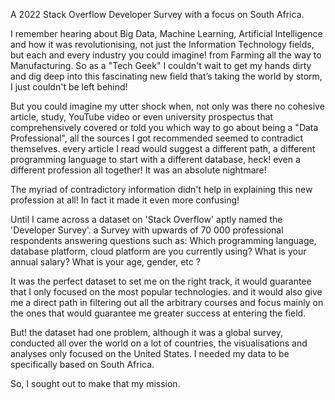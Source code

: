 A 2022 Stack Overflow Developer Survey with a focus on South Africa.

I remember hearing about Big Data, Machine Learning, Artificial Intelligence and how it was revolutionising, not just the Information Technology fields, but each and every industry you could imagine! from Farming all the way to Manufacturing. So as a "Tech Geek" I couldn't wait to get my hands dirty and dig deep into this fascinating new field that’s taking the world by storm, I just couldn't be left behind!

But you could imagine my utter shock when, not only was there no cohesive article, study, YouTube video or even university prospectus that comprehensively covered or told you which way to go about being a "Data Professional", all the sources I got recommended seemed to contradict themselves. every article I read would suggest a different path, a different programming language to start with a different database, heck! even a different profession all together! It was an absolute nightmare!

The myriad of contradictory information didn't help in explaining this new profession at all! In fact it made it even more confusing!

Until I came across a dataset on 'Stack Overflow' aptly named the 'Developer Survey'. a Survey with upwards of 70 000 professional respondents answering questions such as: Which programming language, database platform, cloud platform are you currently using? What is your annual salary? What is your age, gender, etc ?

It was the perfect dataset to set me on the right track, it would guarantee that I only focused on the most popular technologies. and it would also give me a direct path in filtering out all the arbitrary courses and focus mainly on the ones that would guarantee me greater success at entering the field.

But! the dataset had one problem, although it was a global survey, conducted all over the world on a lot of countries, the visualisations and analyses only focused on the United States. I needed my data to be specifically based on South Africa.

So, I sought out to make that my mission.
